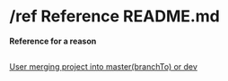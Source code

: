# /ref Reference README.md
**Reference for a reason**

## 


[User merging project into master(branchTo) or dev](http://stackoverflow.com/questions/2838463/is-it-possible-to-determine-if-two-git-branches-will-merge-cleanly-without-affec)



